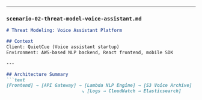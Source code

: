 
---

### `scenario-02-threat-model-voice-assistant.md`

```markdown
# Threat Modeling: Voice Assistant Platform

## Context
Client: QuietCue (Voice assistant startup)  
Environment: AWS-based NLP backend, React frontend, mobile SDK

---

## Architecture Summary
```text
[Frontend] → [API Gateway] → [Lambda NLP Engine] → [S3 Voice Archive]
                            ↘ [Logs → CloudWatch → Elasticsearch]
